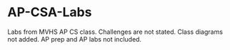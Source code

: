 # AP-CSA-Labs
Labs from MVHS AP CS class. Challenges are not stated. Class diagrams not added. AP prep and AP labs not included.
